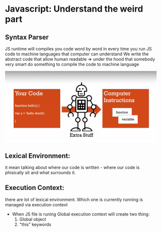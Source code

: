 # Javascript: Understand the weird part

## Syntax Parser

JS runtime will compiles you code word by word in every time you run JS code to machine languages that computer can understand
We write the abstract code that allow human readable => under the hood that somebody very smart do something to compile the code to machine language

![compiler will add more stuff to our code under the hood](./image/compiler.png)

## Lexical Environment:

it mean talking about where our code is written - where our code is phisically sit and what surrounds it.

## Execution Context:

there are lot of lexical environment. Which one is currently running is managed via execution context

- When JS file is runing Global execution context will create two thing:
  1. Global object
  1. "this" keywords
